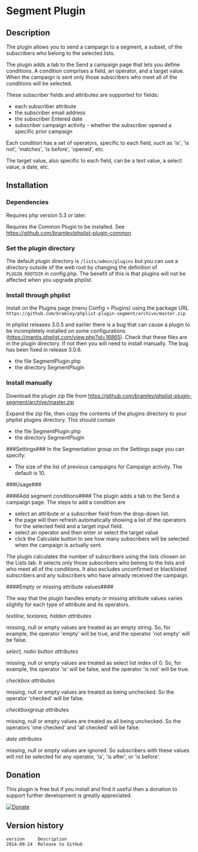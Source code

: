 # Segment Plugin #

## Description ##

The plugin allows you to send a campaign to a segment, a subset, of the subscribers who belong to the selected lists.

The plugin adds a tab to the Send a campaign page that lets you define conditions. A condition comprises a field, an operator, and a target value.
When the campaign is sent only those subscribers who meet all of the conditions will be selected. 

These subscriber fields and attributes are supported for fields:

* each subscriber attribute
* the subscriber email address
* the subscriber Entered date
* subscriber campaign activity - whether the subscriber opened a specific prior campaign

Each condition has a set of operators, specific to each field, such as 'is', 'is not', 'matches', 'is before', 'opened', etc.

The target value, also specific to each field, can be a text value, a select value, a date, etc.

## Installation ##

### Dependencies ###

Requires php version 5.3 or later. 

Requires the Common Plugin to be installed. See <https://github.com/bramley/phplist-plugin-common>

### Set the plugin directory ###
The default plugin directory is `/lists/admin/plugins` but you can use a directory outside of the web root by
changing the definition of `PLUGIN_ROOTDIR` in config.php.
The benefit of this is that plugins will not be affected when you upgrade phplist.

### Install through phplist ###
Install on the Plugins page (menu Config > Plugins) using the package URL `https://github.com/bramley/phplist-plugin-segment/archive/master.zip`

In phplist releases 3.0.5 and earlier there is a bug that can cause a plugin to be incompletely installed on some configurations (<https://mantis.phplist.com/view.php?id=16865>). 
Check that these files are in the plugin directory. If not then you will need to install manually. The bug has been fixed in release 3.0.6.

* the file SegmentPlugin.php
* the directory SegmentPlugin

### Install manually ###
Download the plugin zip file from <https://github.com/bramley/phplist-plugin-segment/archive/master.zip>

Expand the zip file, then copy the contents of the plugins directory to your phplist plugins directory.
This should contain

* the file SegmentPlugin.php
* the directory SegmentPlugin

###Settings###
In the Segmentation group on the Settings page you can specify:

* The size of the list of previous campaigns for Campaign activity. The default is 10.

###Usage###

####Add segment conditions####
The plugin adds a tab to the Send a campaign page.
The steps to add a condition are

* select an attribute or a subscriber field from the drop-down list.
* the page will then refresh automatically showing a list of the operators for the selected field and a target input field.
* select an operator and then enter or select the target value
* click the Calculate button to see how many subscribers will be selected when the campaign is actually sent.

The plugin calculates the number of subscribers using the lists chosen on the Lists tab.
It selects only those subscribers who belong to the lists and who meet all of the conditions.
It also excludes unconfirmed or blacklisted subscribers and any subscribers who have already received the campaign.
 
####Empty or missing attribute values####

The way that the plugin handles empty or missing attribute values varies slightly for each type of attribute and its operators.

*textline, textarea, hidden attributes*

missing, null or empty values are treated as an empty string. So, for example, the operator 'empty' will be true, and the operator 'not empty' will be false.

*select, radio button attributes*

missing, null or empty values are treated as select list index of 0. So, for example, the operator 'is' will be false, and the operator 'is not' will be true.

*checkbox attributes*

missing, null or empty values are treated as being unchecked. So the operator 'checked' will be false.

*checkboxgroup attributes*

missing, null or empty values are treated as all being unchecked. So the operators 'one checked' and 'all checked' will be false.

*date attributes*

missing, null or empty values are ignored. So subscribers with these values will not be selected for any operator, 'is', 'is after', or 'is before'.

## Donation ##
This plugin is free but if you install and find it useful then a donation to support further development is greatly appreciated.

[![Donate](https://www.paypalobjects.com/en_US/i/btn/btn_donate_LG.gif)](https://www.paypal.com/cgi-bin/webscr?cmd=_s-xclick&hosted_button_id=W5GLX53WDM7T4)

## Version history ##

    version     Description
    2014-09-24  Release to GitHub
